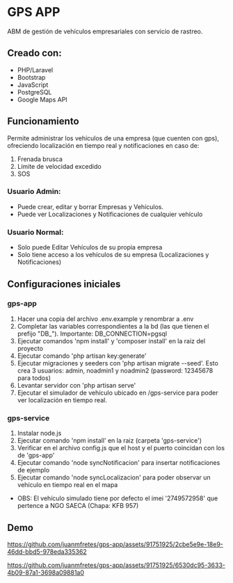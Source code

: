 # GPS APP

ABM de gestión de vehículos empresariales con servicio de rastreo.

## Creado con:
- PHP/Laravel
- Bootstrap
- JavaScript
- PostgreSQL
- Google Maps API

## Funcionamiento

Permite administrar los vehículos de una empresa (que cuenten con gps), ofreciendo localización en tiempo real y notificaciones en caso de:
1. Frenada brusca
2. Límite de velocidad excedido
3. SOS

### Usuario Admin:
- Puede crear, editar y borrar Empresas y Vehículos.
- Puede ver Localizaciones y Notificaciones de cualquier vehículo

### Usuario Normal:
- Solo puede Editar Vehículos de su propia empresa
- Solo tiene acceso a los vehículos de su empresa (Localizaciones y Notificaciones)

## Configuraciones iniciales
### gps-app
1. Hacer una copia del archivo .env.example y renombrar a .env
2. Completar las variables correspondientes a la bd (las que tienen el prefijo "DB_"). Importante: DB_CONNECTION=pgsql
3. Ejecutar comandos 'npm install' y 'composer install' en la raiz del proyecto
4. Ejecutar comando 'php artisan key:generate'
5. Ejecutar migraciones y seeders con 'php artisan migrate --seed'. Esto crea 3 usuarios: admin, noadmin1 y noadmin2 (password: 12345678 para todos)
6. Levantar servidor con 'php artisan serve'
7. Ejecutar el simulador de vehículo ubicado en /gps-service para poder ver localización en tiempo real.
### gps-service
1. Instalar node.js
2. Ejecutar comando 'npm install' en la raiz (carpeta 'gps-service')
3. Verificar en el archivo config.js que el host y el puerto coincidan con los de 'gps-app'
4. Ejecutar comando 'node syncNotificacion' para insertar notificaciones de ejemplo
5. Ejecutar comando 'node syncLocalizacion' para poder observar un vehículo en tiempo real en el mapa
- OBS: El vehículo simulado tiene por defecto el imei '2749572958' que pertence a NGO SAECA (Chapa: KFB 957)

## Demo


https://github.com/juanmfretes/gps-app/assets/91751925/2cbe5e9e-18e9-46dd-bbd5-978eda335362




https://github.com/juanmfretes/gps-app/assets/91751925/6530dc95-3633-4b09-87a1-3698a09881a0


